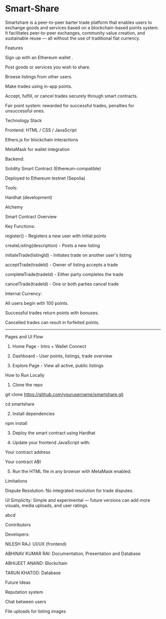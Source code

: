 # Smart-Share

Smartshare is a peer-to-peer barter trade platform that enables users to exchange goods and services based on a blockchain-based points system. It facilitates peer-to-peer exchanges, community value creation, and sustainable reuse — all without the use of traditional fiat currency.

Features

Sign up with an Ethereum wallet .

Post goods or services you wish to share.

Browse listings from other users.

Make trades using in-app points.

Accept, fulfill, or cancel trades securely through smart contracts.

Fair point system: rewarded for successful trades, penalties for unsuccessful ones.


Technology Stack


Frontend:
HTML / CSS / JavaScript

Ethers.js for blockchain interactions

MetaMask for wallet integration

Backend:

Solidity Smart Contract (Ethereum-compatible)

Deployed to Ethereum testnet (Sepolia)


Tools:

Hardhat (development)

Alchemy


Smart Contract Overview

Key Functions:

register() - Registers a new user with initial points

createListing(description) - Posts a new listing

initiateTrade(listingId) - Initiates trade on another user's listing

acceptTrade(tradeId) - Owner of listing accepts a trade

completeTrade(tradeId) - Either party completes the trade

cancelTrade(tradeId) - One or both parties cancel trade



Internal Currency:

All users begin with 100 points.

Successful trades return points with bonuses.

Cancelled trades can result in forfeited points.


---

Pages and UI Flow

1. Home Page - Intro + Wallet Connect

2. Dashboard - User points, listings, trade overview

3. Explore Page - View all active, public listings



How to Run Locally

1. Clone the repo

git clone https://github.com/yourusername/smartshare.git

cd smartshare

2. Install dependencies 

npm install

3. Deploy the smart contract using Hardhat

4. Update your frontend JavaScript with:

Your contract address

Your contract ABI

5. Run the HTML file in any browser with MetaMask enabled.



Limitations

Dispute Resolution: No integrated resolution for trade disputes.

UI Simplicity: Simple and experimental — future versions can add more visuals, media uploads, and user ratings.


abcd

Contributors

Developers: 

NILESH RAJ: UI/UX (frontend)

ABHINAV KUMAR RAI: Documentation, Presentation and Database

ABHIJEET ANAND: Blockchain

TARUN KHATOD: Database



Future Ideas

Reputation system

Chat between users

File uploads for listing images